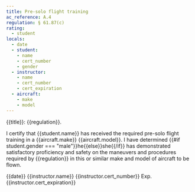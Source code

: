 ```yaml
---
title: Pre-solo flight training
ac_reference: A.4
regulation: § 61.87(c)
rating:
  - student
locals:
  - date
  - student:
    - name
    - cert_number
    - gender
  - instructor:
    - name
    - cert_number
    - cert_expiration
  - aircraft:
    - make
    - model
---
```


{{title}}: {{regulation}}.

I certify that {{student.name}} has received the required pre-solo flight
training in a {{aircraft.make}} {{aircraft.model}}. I have determined {{#if student.gender === "male"}}he{{else}}she{{/if}} has demonstrated satisfactory proficiency and safety on the maneuvers and procedures required by {{regulation}} in this or similar make and model of aircraft to be flown.

{{date}} {{instructor.name}} {{instructor.cert_number}} Exp. {{instructor.cert_expiration}}
